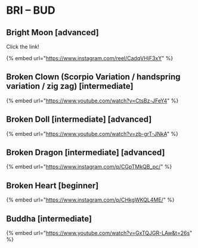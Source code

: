 # BRI – BUD

## Bright Moon \[advanced]

Click the link!

{% embed url="https://www.instagram.com/reel/CadqVHjF3xY" %}

## Broken Clown (Scorpio Variation / handspring variation / zig zag) \[intermediate]

{% embed url="https://www.youtube.com/watch?v=CtsBz-JFeY4" %}

## Broken Doll \[intermediate] \[advanced]

{% embed url="https://www.youtube.com/watch?v=zb-grT-JNkA" %}

## Broken Dragon \[intermediate] \[advanced]

{% embed url="https://www.instagram.com/p/CGpTMkQB_pc/" %}

## Broken Heart \[beginner]

{% embed url="https://www.instagram.com/p/CHkgWKQL4ME/" %}

## Buddha \[intermediate]

{% embed url="https://www.youtube.com/watch?v=GxTQJGR-LAw&t=26s" %}
